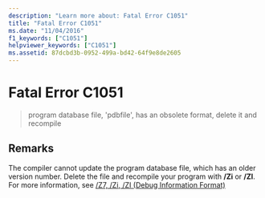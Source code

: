 ```yaml
---
description: "Learn more about: Fatal Error C1051"
title: "Fatal Error C1051"
ms.date: "11/04/2016"
f1_keywords: ["C1051"]
helpviewer_keywords: ["C1051"]
ms.assetid: 87dcbd3b-0952-499a-bd42-64f9e8de2605
---
```

# Fatal Error C1051

> program database file, 'pdbfile', has an obsolete format, delete it and recompile

## Remarks

The compiler cannot update the program database file, which has an older version number. Delete the file and recompile your program with **/Zi** or **/ZI**. For more information, see [/Z7, /Zi, /ZI (Debug Information Format)](../../build/reference/z7-zi-zi-debug-information-format.md)
